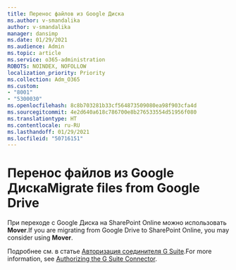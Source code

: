 ```yaml
---
title: Перенос файлов из Google Диска
ms.author: v-smandalika
author: v-smandalika
manager: dansimp
ms.date: 01/29/2021
ms.audience: Admin
ms.topic: article
ms.service: o365-administration
ROBOTS: NOINDEX, NOFOLLOW
localization_priority: Priority
ms.collection: Adm_O365
ms.custom:
- "8001"
- "5300030"
ms.openlocfilehash: 8c8b703281b33cf564873509080ea98f903cfa4d
ms.sourcegitcommit: 4e2d640a618c786700e8b276533554d51956f080
ms.translationtype: HT
ms.contentlocale: ru-RU
ms.lasthandoff: 01/29/2021
ms.locfileid: "50716151"
---
```

# <a name="migrate-files-from-google-drive"></a><span data-ttu-id="8d5d3-102">Перенос файлов из Google Диска</span><span class="sxs-lookup"><span data-stu-id="8d5d3-102">Migrate files from Google Drive</span></span>

<span data-ttu-id="8d5d3-103">При переходе с Google Диска на SharePoint Online можно использовать **Mover**.</span><span class="sxs-lookup"><span data-stu-id="8d5d3-103">If you are migrating from Google Drive to SharePoint Online, you may consider using **Mover**.</span></span>

<span data-ttu-id="8d5d3-104">Подробнее см. в статье [Авторизация соединителя G Suite](https://docs.microsoft.com/sharepointmigration/mover-gsuite).</span><span class="sxs-lookup"><span data-stu-id="8d5d3-104">For more information, see [Authorizing the G Suite Connector](https://docs.microsoft.com/sharepointmigration/mover-gsuite).</span></span>
